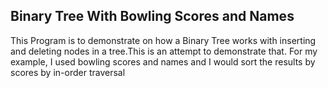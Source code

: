 ## Binary Tree With Bowling Scores and Names
This Program is to demonstrate on how a Binary Tree works with inserting and deleting nodes in a tree.This is an 
attempt to demonstrate that. For my example, I used bowling scores and names and I would sort the results by scores by 
in-order traversal


